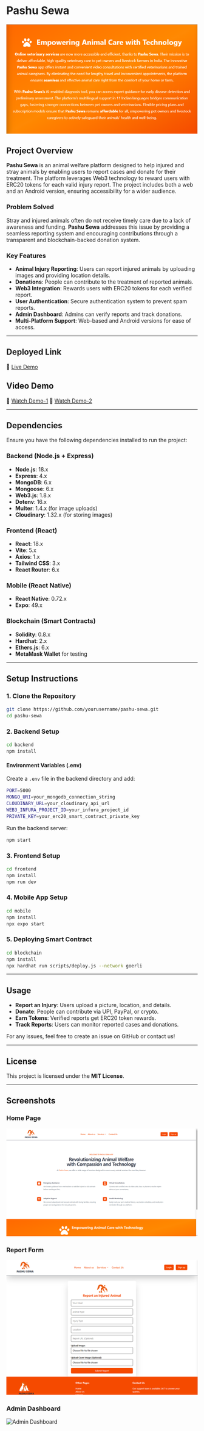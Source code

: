 # Pashu Sewa

![Pashu Sewa Banner](assets/banner.png)

## Project Overview
**Pashu Sewa** is an animal welfare platform designed to help injured and stray animals by enabling users to report cases and donate for their treatment. The platform leverages Web3 technology to reward users with ERC20 tokens for each valid injury report. The project includes both a web and an Android version, ensuring accessibility for a wider audience.

### Problem Solved
Stray and injured animals often do not receive timely care due to a lack of awareness and funding. **Pashu Sewa** addresses this issue by providing a seamless reporting system and encouraging contributions through a transparent and blockchain-backed donation system.

### Key Features
- **Animal Injury Reporting**: Users can report injured animals by uploading images and providing location details.
- **Donations**: People can contribute to the treatment of reported animals.
- **Web3 Integration**: Rewards users with ERC20 tokens for each verified report.
- **User Authentication**: Secure authentication system to prevent spam reports.
- **Admin Dashboard**: Admins can verify reports and track donations.
- **Multi-Platform Support**: Web-based and Android versions for ease of access.

---

## Deployed Link
🔗 [Live Demo](http://pashusewa.netlify.app)

## Video Demo
🎥 [Watch Demo-1](https://drive.google.com/file/d/1DAhWFz6tYYbJPA9pz8D9ozUt23D7qWUj/view?usp=drivesdk)
🎥 [Watch Demo-2](https://drive.google.com/file/d/1mOLAd2-X1DQwDLqEdbraBhbnr4DxM6GY/view?usp=drivesdk) 

---

## Dependencies
Ensure you have the following dependencies installed to run the project:

### Backend (Node.js + Express)
- **Node.js**: 18.x
- **Express**: 4.x
- **MongoDB**: 6.x
- **Mongoose**: 6.x
- **Web3.js**: 1.8.x
- **Dotenv**: 16.x
- **Multer**: 1.4.x (for image uploads)
- **Cloudinary**: 1.32.x (for storing images)

### Frontend (React)
- **React**: 18.x
- **Vite**: 5.x
- **Axios**: 1.x
- **Tailwind CSS**: 3.x
- **React Router**: 6.x

### Mobile (React Native)
- **React Native**: 0.72.x
- **Expo**: 49.x

### Blockchain (Smart Contracts)
- **Solidity**: 0.8.x
- **Hardhat**: 2.x
- **Ethers.js**: 6.x
- **MetaMask Wallet** for testing

---

## Setup Instructions

### 1. Clone the Repository
```sh
git clone https://github.com/yourusername/pashu-sewa.git
cd pashu-sewa
```

### 2. Backend Setup
```sh
cd backend
npm install
```

#### Environment Variables (.env)
Create a `.env` file in the backend directory and add:
```sh
PORT=5000
MONGO_URI=your_mongodb_connection_string
CLOUDINARY_URL=your_cloudinary_api_url
WEB3_INFURA_PROJECT_ID=your_infura_project_id
PRIVATE_KEY=your_erc20_smart_contract_private_key
```

Run the backend server:
```sh
npm start
```

### 3. Frontend Setup
```sh
cd frontend
npm install
npm run dev
```

### 4. Mobile App Setup
```sh
cd mobile
npm install
npx expo start
```

### 5. Deploying Smart Contract
```sh
cd blockchain
npm install
npx hardhat run scripts/deploy.js --network goerli
```

---

## Usage
- **Report an Injury**: Users upload a picture, location, and details.
- **Donate**: People can contribute via UPI, PayPal, or crypto.
- **Earn Tokens**: Verified reports get ERC20 token rewards.
- **Track Reports**: Users can monitor reported cases and donations.

For any issues, feel free to create an issue on GitHub or contact us!

---

## License
This project is licensed under the **MIT License**.

---

## Screenshots
### Home Page
![Home Page](assets/home.png)

### Report Form
![Report Form](assets/report.png)

### Admin Dashboard
![Admin Dashboard](assets/admin.png)

